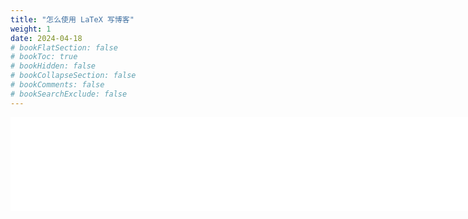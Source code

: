 ```yaml
---
title: "怎么使用 LaTeX 写博客"
weight: 1
date: 2024-04-18
# bookFlatSection: false
# bookToc: true
# bookHidden: false
# bookCollapseSection: false
# bookComments: false
# bookSearchExclude: false
---
```


<div align="center">
	<embed src="/latex/tex-blog-post-text.svg" width=100% style="border: none;position: absolute;">
    <embed src="/latex/tex-blog-post-image.svg" width=100% style="border: none;">
</div>
